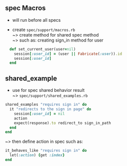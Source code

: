 ## spec Macros  
* will run before all specs  

* create `spec/support/macros.rb`  
~> create method for shared spec method   
~> such as: creating sign_in method for user  
```ruby
  def set_current_user(user=nil)
    session[:user_id] = (user || Fabricate(:user)).id
    session[:user_id]
  end
```

## shared_example  
* use for spec shared behavior result  
~> `spec/support/shared_examples.rb`  
```ruby
shared_examples "requires sign in" do
  it "redirects to the sign in page" do
    session[:user_id] = nil
    action
    expect(response).to redirect_to sign_in_path
  end
end
```

~> then define action in spec such as:
```ruby
it_behaves_like "requires sign in" do
  let(:action) {get :index}
end
```